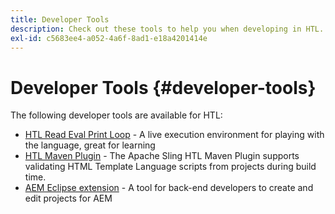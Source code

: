 ```yaml
---
title: Developer Tools
description: Check out these tools to help you when developing in HTL.
exl-id: c5683ee4-a052-4a6f-8ad1-e18a4201414e
---
```


# Developer Tools {#developer-tools}

The following developer tools are available for HTL: 

* [HTL Read Eval Print Loop](https://github.com/adobe/aem-htl-repl) - A live execution environment for playing with the language, great for learning
* [HTL Maven Plugin](https://sling.apache.org/components/htl-maven-plugin/) - The Apache Sling HTL Maven Plugin supports validating HTML Template Language scripts from projects during build time.
* [AEM Eclipse extension](https://experienceleague.adobe.com/docs/experience-manager-cloud-service/content/implementing/developer-tools/eclipse.html) - A tool for back-end developers to create and edit projects for AEM
